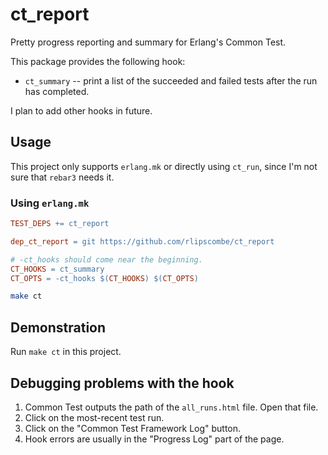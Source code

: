 # ct_report

Pretty progress reporting and summary for Erlang's Common Test.

This package provides the following hook:

- `ct_summary` -- print a list of the succeeded and failed tests after the run has completed.

I plan to add other hooks in future.

## Usage

This project only supports `erlang.mk` or directly using `ct_run`, since I'm not sure that `rebar3` needs it.

### Using `erlang.mk`

```makefile
TEST_DEPS += ct_report

dep_ct_report = git https://github.com/rlipscombe/ct_report

# -ct_hooks should come near the beginning.
CT_HOOKS = ct_summary
CT_OPTS = -ct_hooks $(CT_HOOKS) $(CT_OPTS)
```

```sh
make ct
```

## Demonstration

Run `make ct` in this project.

## Debugging problems with the hook

1. Common Test outputs the path of the `all_runs.html` file. Open that file.
2. Click on the most-recent test run.
3. Click on the "Common Test Framework Log" button.
4. Hook errors are usually in the "Progress Log" part of the page.
